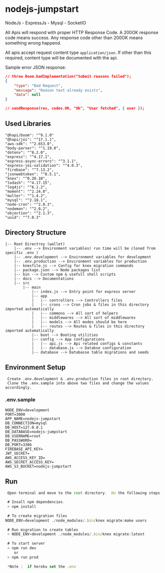 # nodejs-jumpstart
NodeJs - ExpressJs - Mysql - SocketIO 

All Apis will respond with proper HTTP Response Code. A 200OK response code means success. Any response code other than 200OK means something wrong happend.

All apis accept request content type `application/json`. If other than this required, content type will be documented with the api.

Sample error JSON response:

```json
// throw Boom.badImplementation("Submit reasons failed");
{
	"type": "Bad Request",
	"message": "Reason text already exists",
	"data": null
}

// sendResponse(res, codes.OK, "Ok", "User fetched", { user });
```

## Used Libraries
```shell
"@hapi/boom": "^9.1.0"
"@hapi/joi": "^17.1.1",
"aws-sdk": "^2.653.0",
"body-parser": "^1.19.0",
"dotenv": "^8.2.0",
"express": "^4.17.1",
"express-async-errors": "^3.1.1",
"express-joi-validation": "^4.0.3",
"firebase": "^7.13.2",
"jsonwebtoken": "^8.5.1",
"knex": "^0.20.10",
"lodash": "^4.17.15",
"log4js": "^6.1.2",
"moment": "^2.24.0",
"multer": "^1.4.2",
"mysql": "^2.18.1",
"node-cron": "^2.0.3",
"nodemon": "^2.0.2",
"objection": "^2.1.3",
"uuid": "^7.0.3"
```

## Directory Structure
```shell
|-- Root Directroy (wallet)
    |-- .env --> Environment variables( run time will be cloned from specific .env )
    |-- .env.development --> Environment variables for development
    |-- .env.production --> Environment variables for production
    |-- knexfile.js --> Config for knex migration commands
    |-- package.json --> Node packages list
    |-- bin --> Custom npm & usefull shell scripts
    |-- docs --> Documentations
    |-- src
        |-- main
            |-- index.js --> Entry point for express server
            |-- app
            |   |-- controllers --> Controllers files
            |   |-- crons --> Cron jobs & files in this directory imported automatically
            |   |-- commons --> All sort of helpers
            |   |-- middlewares --> All sort of middlewares
            |   |-- models --> All modes should be here
            |   |-- routes --> Routes & files in this directory imported automatically
            |-- boot --> Booting utilities
            |-- config --> App configurations
            |   |-- api.js --> Api related configs & constants
            |   |-- database.js --> Databse configuration
            |-- database --> Databasse table migrations and seeds
```

## Environment Setup
```shell
 Create .env.development & .env.production files in root directory.
 Clone the .env.sample into above two files and change the values accordingly.
```

### .env.sample
```shell
NODE_ENV=development
PORT=3000
APP_NAME=nodejs-jumpstart
DB_CONNECTION=mysql
DB_HOST=127.0.0.1
DB_DATABASE=nodejs-jumpstart
DB_USERNAME=root
DB_PASSWORD=
DB_PORT=3306
FIREBASE_API_KEY=
JWT_SECRET=
AWS_ACCESS_KEY_ID=
AWS_SECRET_ACCESS_KEY=
AWS_S3_BUCKET=nodejs-jumpstart
```

## Run
```javascript
 Open terminal and move to the root directory.  Do the following steps :
 
 # Insall npm dependencies.
 > npm install
 
 # To create migration files
NODE_ENV=development ./node_modules/.bin/knex migrate:make users
 
 # Run migration to create tables
 > NODE_ENV=development ./node_modules/.bin/knex migrate:latest
 
 # To start server
 > npm run dev
 	or
 > npm run prod
 
 *Note :  if heroku set the .env
```
